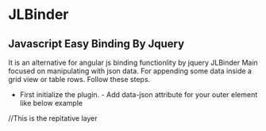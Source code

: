 # JLBinder
## Javascript Easy Binding By Jquery
It is an alternative for angular js binding functionlity by jquery
JLBinder Main focused on manipulating with json data.
For appending some data inside a grid view or table rows. Follow these steps.
* First initialize the plugin. - Add data-json attribute for your outer element like below example
<div class="outerlayer" data-json="myjson/getcountries">
<div class="innerlayer">//This is the repitative layer
  
</div>
</div>




